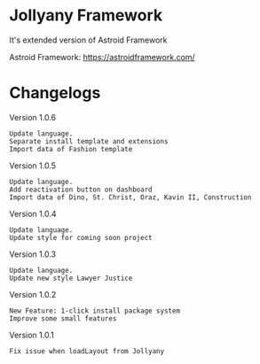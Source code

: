 # Jollyany Framework

It's extended version of Astroid Framework

Astroid Framework: https://astroidframework.com/

# Changelogs

Version 1.0.6

    Update language.
    Separate install template and extensions
    Import data of Fashion template

Version 1.0.5

    Update language.
    Add reactivation button on dashboard
    Import data of Dino, St. Christ, Oraz, Kavin II, Construction

Version 1.0.4

    Update language.
    Update style for coming soon project

Version 1.0.3

    Update language.
    Update new style Lawyer Justice

Version 1.0.2

    New Feature: 1-click install package system
    Improve some small features

Version 1.0.1
    
    Fix issue when loadLayout from Jollyany